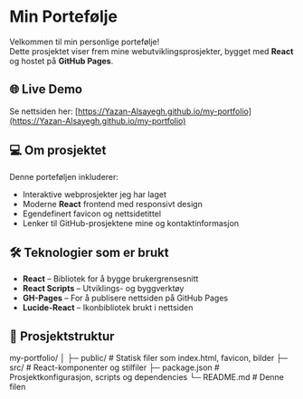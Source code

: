 # Min Portefølje

Velkommen til min personlige portefølje!  
Dette prosjektet viser frem mine webutviklingsprosjekter, bygget med **React** og hostet på **GitHub Pages**.

## 🌐 Live Demo
Se nettsiden her: [https://Yazan-Alsayegh.github.io/my-portfolio](https://Yazan-Alsayegh.github.io/my-portfolio)

## 💻 Om prosjektet
Denne porteføljen inkluderer:  
- Interaktive webprosjekter jeg har laget  
- Moderne **React** frontend med responsivt design  
- Egendefinert favicon og nettsidetittel  
- Lenker til GitHub-prosjektene mine og kontaktinformasjon

## 🛠 Teknologier som er brukt
- **React** – Bibliotek for å bygge brukergrensesnitt  
- **React Scripts** – Utviklings- og byggverktøy  
- **GH-Pages** – For å publisere nettsiden på GitHub Pages  
- **Lucide-React** – Ikonbibliotek brukt i nettsiden  

## 📂 Prosjektstruktur
my-portfolio/
│
├─ public/ # Statisk filer som index.html, favicon, bilder
├─ src/ # React-komponenter og stilfiler
├─ package.json # Prosjektkonfigurasjon, scripts og dependencies
└─ README.md # Denne filen
